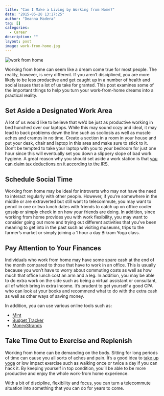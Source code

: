```yaml
---
title: "Can I Make a Living by Working from Home?"
date: "2015-05-20 13:17:25"
author: "Deanna Madera"
tag: []
categories:
  - Career
description: ""
layout: post
image: work-from-home.jpg
---
```


![work from home](http://mt2.wpengine.com/wp-content/uploads/2015/03/work-from-home-1024x682.jpg)

Working from home can seem like a dream come true for most people. The reality, however, is very different. If you aren’t disciplined, you are more likely to be less productive and get caught up in a number of health and social issues that a lot of us take for granted. This post examines some of the important things to help you turn your work-from-home dreams into a practical reality.

## Set Aside a Designated Work Area

A lot of us would like to believe that we’d be just as productive working in bed hunched over our laptops. While this may sound cozy and ideal, it may lead to back problems down the line such as scoliosis as well as muscle aches and cramps in no time. Create a section in a room in your house and put your desk, chair and laptop in this area and make sure to stick to it. Don’t be tempted to take your laptop with you to your bedroom for just one hour since this will eventually set you down a slippery slope of bad work hygiene. A great reason why you should set aside a work station is that [you can claim tax deductions on it according to the IRS](http://www.kiplinger.com/article/taxes/T054-C000-S002-a-tax-break-for-telecommuters.html).

## Schedule Social Time

Working from home may be ideal for introverts who may not have the need to interact regularly with other people. However, if you’re somewhere in the middle or are extraverted but still want to telecommute, you may want to pencil in one or two lunch dates with friends to catch up on office cooler gossip or simply check in on how your friends are doing. In addition, since working from home provides you with work flexibility, you may want to consider going out more and trying out different activities that you’ve been meaning to get into in the past such as visiting museums, trips to the farmer’s market or simply joining a 1 hour a day Bikram Yoga class.

## Pay Attention to Your Finances

Individuals who work from home may have some spare cash at the end of the month compared to those that have to work in an office. This is usually because you won’t have to worry about commuting costs as well as how much that office lunch cost an arm and a leg. In addition, you may be able to do extra work on the side such as being a virtual assistant or consultant, all of which bring in extra income. It’s prudent to get yourself a good CPA who can look at your books and recommend what to do with the extra cash as well as other ways of saving money.

In addition, you can use various online tools such as:

- [Mint](https://www.mint.com/)
- [Budget Tracker](https://secure.budgettracker.com/login.php?sp=nouser)
- [MoneyStrands](https://money.strands.com/)

## Take Time Out to Exercise and Replenish

Working from home can be demanding on the body. Sitting for long periods of time can cause you all sorts of aches and pain. It’s a good idea to [take up yoga](http://www.ekhartyoga.com/) or low impact exercise such as walking once or twice a day if you can hack it. By keeping yourself in top condition, you’ll be able to be more productive and enjoy the whole work-from home experience.

With a bit of discipline, flexibility and focus, you can turn a telecommute situation into something that you can do for years to come.
